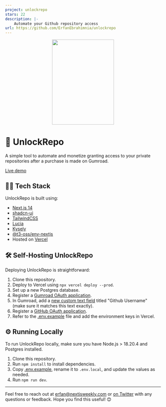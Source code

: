 ```yaml
---
project: unlockrepo
stars: 22
description: |-
    Automate your Github repository access
url: https://github.com/ErfanEbrahimnia/unlockrepo
---
```


<p align="center">
  <img alt="" width="200" height="275" src="https://github.com/user-attachments/assets/1bfc078f-effb-4c6e-8e6e-f0d33a6e38c4"/>
</p>

# 🔐 UnlockRepo

A simple tool to automate and monetize granting access to your private repositories after a purchase is made on Gumroad.

[Live demo](https://unlockrepo.com)

## 👨‍💻 Tech Stack

UnlockRepo is built using:

- [Next.js 14](https://nextjs.org/)
- [shadcn-ui](https://ui.shadcn.com)
- [TailwindCSS](https://tailwindcss.com)
- [Lucia](https://lucia-auth.com/)
- [Kysely](https://kysely.dev/)
- [@t3-oss/env-nextjs](https://env.t3.gg/)
- Hosted on [Vercel](https://vercel.com/)

## 🛠️ Self-Hosting UnlockRepo

Deploying UnlockRepo is straightforward:

1. Clone this repository.
2. Deploy to Vercel using `npx vercel deploy --prod`.
3. Set up a new Postgres database.
4. Register a [Gumroad OAuth application](https://app.gumroad.com/settings/advanced#application-form).
5. In Gumroad, add a [new custom text field](https://app.gumroad.com/checkout/form) titled "Github Username" (make sure it matches this text exactly).
6. Register a [GitHub OAuth application](https://github.com/settings/developers).
7. Refer to the [.env.example](https://github.com/ErfanEbrahimnia/unlockrepo/blob/main/.env.example) file and add the environment keys in Vercel.

## ⚙️ Running Locally

To run UnlockRepo locally, make sure you have Node.js > 18.20.4 and Postgres installed.

1. Clone this repository.
2. Run `npm install` to install dependencies.
3. Copy [.env.example](https://github.com/ErfanEbrahimnia/unlockrepo/blob/main/.env.example), rename it to `.env.local`, and update the values as needed.
4. Run `npm run dev`.

---

Feel free to reach out at erfan@nextjsweekly.com or [on Twitter](https://x.com/ErfanEbrahimnia) with any questions or feedback. Hope you find this useful! 😊

